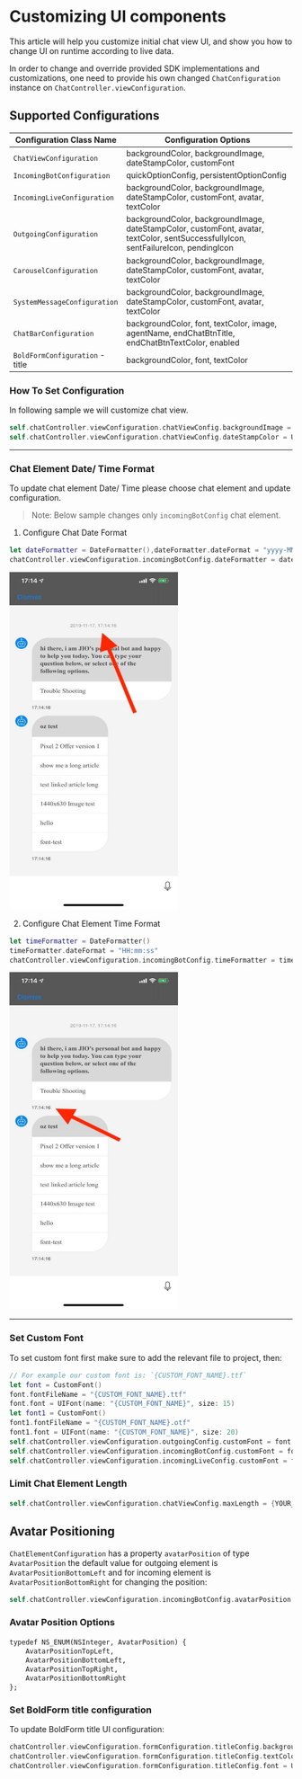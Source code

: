 # Customizing UI components 
This article will help you customize initial chat view UI, and show you how to change UI on runtime according to live data.

In order to change and override provided SDK implementations and customizations, one need to provide his own changed `ChatConfiguration` instance on `ChatController.viewConfiguration`. 

## Supported Configurations


| Configuration Class Name     | Configuration Options                                                                                                               |
|------------------------------|-------------------------------------------------------------------------------------------------------------------------------------|
| `ChatViewConfiguration`      | backgroundColor, backgroundImage, dateStampColor, customFont                                                                        |
| `IncomingBotConfiguration`   | quickOptionConfig, persistentOptionConfig                                                                                           |
| `IncomingLiveConfiguration`  | backgroundColor, backgroundImage, dateStampColor, customFont, avatar, textColor                                                     |
| `OutgoingConfiguration`      | backgroundColor, backgroundImage, dateStampColor, customFont, avatar, textColor, sentSuccessfullyIcon, sentFailureIcon, pendingIcon |
| `CarouselConfiguration`      | backgroundColor, backgroundImage, dateStampColor, customFont, avatar, textColor                                                     |
| `SystemMessageConfiguration` | backgroundColor, backgroundImage, dateStampColor, customFont, avatar, textColor 
| `ChatBarConfiguration` | backgroundColor, font, textColor, image, agentName, endChatBtnTitle, endChatBtnTextColor, enabled
| `BoldFormConfiguration` - title | backgroundColor, font, textColor


### How To Set Configuration

In following sample we will customize chat view.

```swift
self.chatController.viewConfiguration.chatViewConfig.backgroundImage = UIImage(named: "ww_back_light")
self.chatController.viewConfiguration.chatViewConfig.dateStampColor = UIColor.black
```

----

### Chat Element Date/ Time Format

To update chat element Date/ Time please choose chat element and update configuration.

>Note: Below sample changes only `incomingBotConfig` chat element.

1. Configure Chat Date Format

```swift
let dateFormatter = DateFormatter(),dateFormatter.dateFormat = "yyyy-MM-dd"
chatController.viewConfiguration.incomingBotConfig.dateFormatter = dateFormatter
```
<img src="images/iOS/date-format.jpeg" width="300" height="600">

2. Configure Chat Element Time Format

```swift
let timeFormatter = DateFormatter()
timeFormatter.dateFormat = "HH:mm:ss"
chatController.viewConfiguration.incomingBotConfig.timeFormatter = timeFormatter
```
<img src="images/iOS/time-format.jpeg" width="300" height="600">

----

### Set Custom Font

To set custom font first make sure to add the relevant file to project, then:

```swift
// For example our custom font is: `{CUSTOM_FONT_NAME}.ttf`
let font = CustomFont()
font.fontFileName = "{CUSTOM_FONT_NAME}.ttf"
font.font = UIFont(name: "{CUSTOM_FONT_NAME}", size: 15)
let font1 = CustomFont()
font1.fontFileName = "{CUSTOM_FONT_NAME}.otf"
font1.font = UIFont(name: "{CUSTOM_FONT_NAME}", size: 20)
self.chatController.viewConfiguration.outgoingConfig.customFont = font
self.chatController.viewConfiguration.incomingBotConfig.customFont = font1
self.chatController.viewConfiguration.incomingLiveConfig.customFont = font

```

### Limit Chat Element Length

```swift
self.chatController.viewConfiguration.chatViewConfig.maxLength = {YOUR_VALUE}
```

## Avatar Positioning 

`ChatElementConfiguration` has a property `avatarPosition` of type `AvatarPosition` the default value for outgoing element is `AvatarPositionBottomLeft` and for incoming element is `AvatarPositionBottomRight` for changing the position:

```swift
self.chatController.viewConfiguration.incomingBotConfig.avatarPosition = .topLeft
```

### Avatar Position Options

``` Objective C
typedef NS_ENUM(NSInteger, AvatarPosition) {
    AvatarPositionTopLeft,
    AvatarPositionBottomLeft,
    AvatarPositionTopRight,
    AvatarPositionBottomRight
};
```

### Set BoldForm title configuration

To update BoldForm title UI configuration:

```swift
chatController.viewConfiguration.formConfiguration.titleConfig.backgroundColor = UIColor.yellow
chatController.viewConfiguration.formConfiguration.titleConfig.textColor = UIColor.red
chatController.viewConfiguration.formConfiguration.titleConfig.font = UIFont(name: "Times New Roman", size: 29.0)!
```